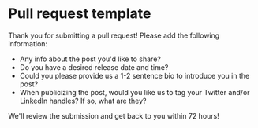 # Pull request template

Thank you for submitting a pull request! Please add the following information:

- Any info about the post you'd like to share?
- Do you have a desired release date and time?
- Could you please provide us a 1-2 sentence bio to introduce you in the post?
- When publicizing the post, would you like us to tag your Twitter and/or LinkedIn handles? If so, what are they?

We'll review the submission and get back to you within 72 hours!